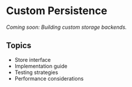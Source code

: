 # Custom Persistence

*Coming soon: Building custom storage backends.*

## Topics
- Store interface
- Implementation guide
- Testing strategies
- Performance considerations
